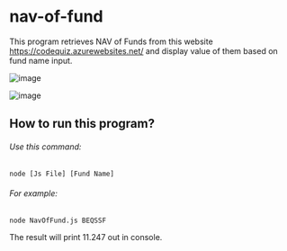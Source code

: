 # nav-of-fund

This program retrieves NAV of Funds from this website https://codequiz.azurewebsites.net/ and display value of them based on fund name input.

![image](https://user-images.githubusercontent.com/29135325/112427545-57906f80-8d6c-11eb-930a-4a34dcc7b27a.png)

![image](https://user-images.githubusercontent.com/29135325/112427532-52332500-8d6c-11eb-8e91-40bda7a5cb9a.png)

## How to run this program?

###### Use this command:
```node [Js File] [Fund Name]```
  
###### For example:
```node NavOfFund.js BEQSSF```
 
The result will print 11.247 out in console.
